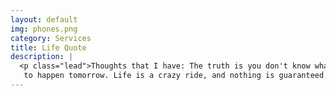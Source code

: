 ```yaml
---
layout: default
img: phones.png
category: Services
title: Life Quote
description: |
  <p class="lead">Thoughts that I have: The truth is you don't know what is going
   to happen tomorrow. Life is a crazy ride, and nothing is guaranteed.</p>
---
```

